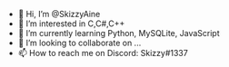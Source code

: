 - 👋 Hi, I’m @SkizzyAine
- 👀 I’m interested in C,C#,C++
- 🌱 I’m currently learning Python, MySQLite, JavaScript
- 💞️ I’m looking to collaborate on ...
- 📫 How to reach me on Discord: Skizzy#1337

<!---
SkizzyAine/SkizzyAine is a ✨ special ✨ repository because its `README.md` (this file) appears on your GitHub profile.
You can click the Preview link to take a look at your changes.
--->
